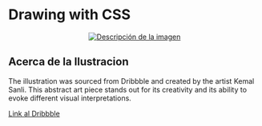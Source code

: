 # Drawing with CSS

<div style="text-align: center;">
  <a href="https://dribbble.com/shots/5980051-town">
    <img src="https://res.cloudinary.com/da6b7skw8/image/upload/v1719241623/h4svmh2zgraacvxxn6q3.png" alt="Descripción de la imagen">
  </a>
</div>

## Acerca de la Ilustracion

The illustration was sourced from Dribbble and created by the artist Kemal Sanli. This abstract art piece stands out for its creativity and its ability to evoke different visual interpretations.

[Link al Dribbble](https://dribbble.com/shots/5980051-town)
